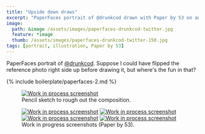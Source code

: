 ```yaml
---
title: "Upside down draws"
excerpt: "PaperFaces portrait of @drunkcod drawn with Paper by 53 on an iPad."
image: 
  path: &image /assets/images/paperfaces-drunkcod-twitter.jpg 
  feature: *image
  thumb: /assets/images/paperfaces-drunkcod-twitter-150.jpg
tags: [portrait, illustration, Paper by 53]
---
```


PaperFaces portrait of [@drunkcod](http://twitter.com/drunkcod). Suppose I could have flipped the reference photo right side up before drawing it, but where's the fun in that?

{% include boilerplate/paperfaces-2.md %}

<figure>
	<a href="{{ site.url }}/assets/images/paperfaces-drunkcod-process-1-lg.jpg"><img src="{{ site.url }}/assets/images/paperfaces-drunkcod-process-1-750.jpg" alt="Work in process screenshot"></a>
	<figcaption>Pencil sketch to rough out the composition.</figcaption>
</figure>

<figure class="half">
	<a href="{{ site.url }}/assets/images/paperfaces-drunkcod-process-2-lg.jpg"><img src="{{ site.url }}/assets/images/paperfaces-drunkcod-process-2-600.jpg" alt="Work in process screenshot"></a>
	<a href="{{ site.url }}/assets/images/paperfaces-drunkcod-process-3-lg.jpg"><img src="{{ site.url }}/assets/images/paperfaces-drunkcod-process-3-600.jpg" alt="Work in process screenshot"></a>
	<a href="{{ site.url }}/assets/images/paperfaces-drunkcod-process-4-lg.jpg"><img src="{{ site.url }}/assets/images/paperfaces-drunkcod-process-4-600.jpg" alt="Work in process screenshot"></a>
	<a href="{{ site.url }}/assets/images/paperfaces-drunkcod-process-5-lg.jpg"><img src="{{ site.url }}/assets/images/paperfaces-drunkcod-process-5-600.jpg" alt="Work in process screenshot"></a>
	<figcaption>Work in progress screenshots (Paper by 53).</figcaption>
</figure>
